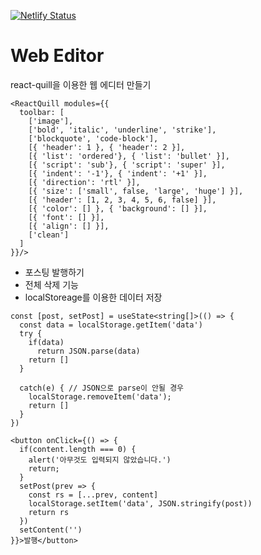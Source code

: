 [![Netlify Status](https://api.netlify.com/api/v1/badges/11b5107c-ed7f-4cd9-b3a8-c4a3049127a0/deploy-status)](https://app.netlify.com/sites/hacookie-webeditor/deploys)
# Web Editor
react-quill을 이용한 웹 에디터 만들기
```tsx
<ReactQuill modules={{
  toolbar: [
    ['image'],
    ['bold', 'italic', 'underline', 'strike'],
    ['blockquote', 'code-block'],
    [{ 'header': 1 }, { 'header': 2 }],
    [{ 'list': 'ordered'}, { 'list': 'bullet' }],
    [{ 'script': 'sub'}, { 'script': 'super' }],
    [{ 'indent': '-1'}, { 'indent': '+1' }],
    [{ 'direction': 'rtl' }],
    [{ 'size': ['small', false, 'large', 'huge'] }],
    [{ 'header': [1, 2, 3, 4, 5, 6, false] }],
    [{ 'color': [] }, { 'background': [] }],
    [{ 'font': [] }],
    [{ 'align': [] }],
    ['clean']
  ]
}}/>
```

- 포스팅 발행하기
- 전체 삭제 기능
- localStoreage를 이용한 데이터 저장
```tsx
const [post, setPost] = useState<string[]>(() => {
  const data = localStorage.getItem('data')
  try {
    if(data)
      return JSON.parse(data)
    return []
  }
  
  catch(e) { // JSON으로 parse이 안될 경우
    localStorage.removeItem('data');
    return []
  }
})
```
```tsx
<button onClick={() => {
  if(content.length === 0) {
    alert('아무것도 입력되지 않았습니다.')
    return;
  }
  setPost(prev => {
    const rs = [...prev, content]
    localStorage.setItem('data', JSON.stringify(post))
    return rs
  })
  setContent('')
}}>발행</button>
```
